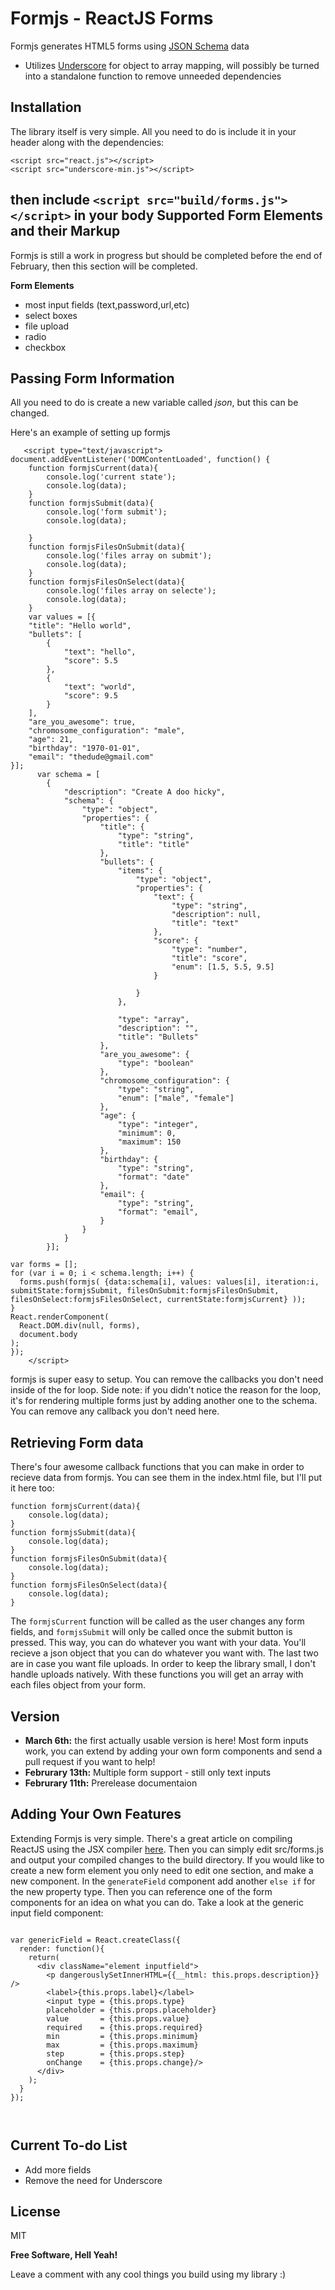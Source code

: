 Formjs - ReactJS Forms
=========

Formjs generates HTML5 forms using [JSON Schema] data

  - Utilizes [Underscore] for object to array mapping, will possibly be turned into a standalone function to remove unneeded dependencies

Installation
--------------
The library itself is very simple. All you need to do is include it in your header along with the dependencies:
```
<script src="react.js"></script>
<script src="underscore-min.js"></script>
```
then include `<script src="build/forms.js"></script>` in your body
Supported Form Elements and their Markup
--
Formjs is still a work in progress but should be completed before the end of February, then this section will be completed.

**Form Elements**

- most input fields (text,password,url,etc)
- select boxes
- file upload
- radio
- checkbox

Passing Form Information
--

All you need to do is create a new variable called *json*, but this can be changed.

Here's an example of setting up formjs
```
   <script type="text/javascript">
document.addEventListener('DOMContentLoaded', function() {
    function formjsCurrent(data){
        console.log('current state');
        console.log(data);
    }
    function formjsSubmit(data){
        console.log('form submit');
        console.log(data);

    }
    function formjsFilesOnSubmit(data){
        console.log('files array on submit');
        console.log(data);
    }
    function formjsFilesOnSelect(data){
        console.log('files array on selecte');
        console.log(data);
    }
    var values = [{
    "title": "Hello world",
    "bullets": [
        {
            "text": "hello",
            "score": 5.5
        },
        {
            "text": "world",
            "score": 9.5
        }
    ],
    "are_you_awesome": true,
    "chromosome_configuration": "male",
    "age": 21,
    "birthday": "1970-01-01",
    "email": "thedude@gmail.com"
}];
      var schema = [
        {
            "description": "Create A doo hicky", 
            "schema": {
                "type": "object", 
                "properties": {
                    "title": {
                        "type": "string",  
                        "title": "title"
                    }, 
                    "bullets": {
                        "items": {
                            "type": "object", 
                            "properties": {
                                "text": {
                                    "type": "string", 
                                    "description": null, 
                                    "title": "text"
                                },
                                "score": {
                                    "type": "number",
                                    "title": "score",
                                    "enum": [1.5, 5.5, 9.5]
                                }

                            }
                        }, 
                        
                        "type": "array", 
                        "description": "", 
                        "title": "Bullets"
                    }, 
                    "are_you_awesome": {
                        "type": "boolean"
                    },
                    "chromosome_configuration": {
                        "type": "string",
                        "enum": ["male", "female"]
                    },
                    "age": {
                        "type": "integer",
                        "minimum": 0,
                        "maximum": 150
                    },
                    "birthday": {
                        "type": "string",
                        "format": "date"
                    },
                    "email": {
                        "type": "string",
                        "format": "email",
                    }
                }
            }
        }];

var forms = [];
for (var i = 0; i < schema.length; i++) {
  forms.push(formjs( {data:schema[i], values: values[i], iteration:i, submitState:formjsSubmit, filesOnSubmit:formjsFilesOnSubmit, filesOnSelect:formjsFilesOnSelect, currentState:formjsCurrent} ));
}
React.renderComponent(
  React.DOM.div(null, forms),
  document.body
);
});
    </script>

```
formjs is super easy to setup. You can remove the callbacks you don't need inside of the for loop. Side note: if you didn't notice the reason for the loop, it's for rendering multiple forms just by adding another one to the schema. You can remove any callback you don't need here.

Retrieving Form data
--
There's four awesome callback functions that you can make in order to recieve data from formjs. You can see them in the index.html file, but I'll put it here too:

```
function formjsCurrent(data){
    console.log(data);
}
function formjsSubmit(data){
    console.log(data);
}
function formjsFilesOnSubmit(data){
    console.log(data);
}
function formjsFilesOnSelect(data){
    console.log(data);
}

```
The `formjsCurrent` function will be called as the user changes any form fields, and `formjsSubmit` will only be called once the submit button is pressed. This way, you can do whatever you want with your data. You'll recieve a json object that you can do whatever you want with. The last two are in case you want file uploads. In order to keep the library small, I don't handle uploads natively. With these functions you will get an array with each files object from your form.

Version
----
- **March 6th:** the first actually usable version is here! Most form inputs work, you can extend by adding your own form components and send a pull request if you want to help!
- **Februrary 13th:** Multiple form support - still only text inputs
- **Februrary 11th:** Prerelease documentaion


Adding Your Own Features
--------------

Extending Formjs is very simple. There's a great article on compiling ReactJS using the JSX compiler [here](http://facebook.github.io/react/docs/getting-started.html#offline-transform). Then you can simply edit src/forms.js and output your compiled changes to the build directory. If you would like to create a new form element you only need to edit one section, and make a new component. In the `generateField` component add another `else if` for the new property type. Then you can reference one of the form components for an idea on what you can do. Take a look at the generic input field component:

```

var genericField = React.createClass({
  render: function(){
    return(
      <div className="element inputfield">
        <p dangerouslySetInnerHTML={{__html: this.props.description}} />
        <label>{this.props.label}</label>
        <input type = {this.props.type}
        placeholder = {this.props.placeholder}
        value       = {this.props.value}
        required    = {this.props.required}
        min         = {this.props.minimum}
        max         = {this.props.maximum}
        step        = {this.props.step}
        onChange    = {this.props.change}/>
      </div>
    );
  }
});



```

Current To-do List
---
   - Add more fields
   - Remove the need for Underscore


License
----

MIT

**Free Software, Hell Yeah!**

Leave a comment with any cool things you build using my library :)

[underscore]:http://underscorejs.org/
[JSON Schema]:http://json-schema.org/